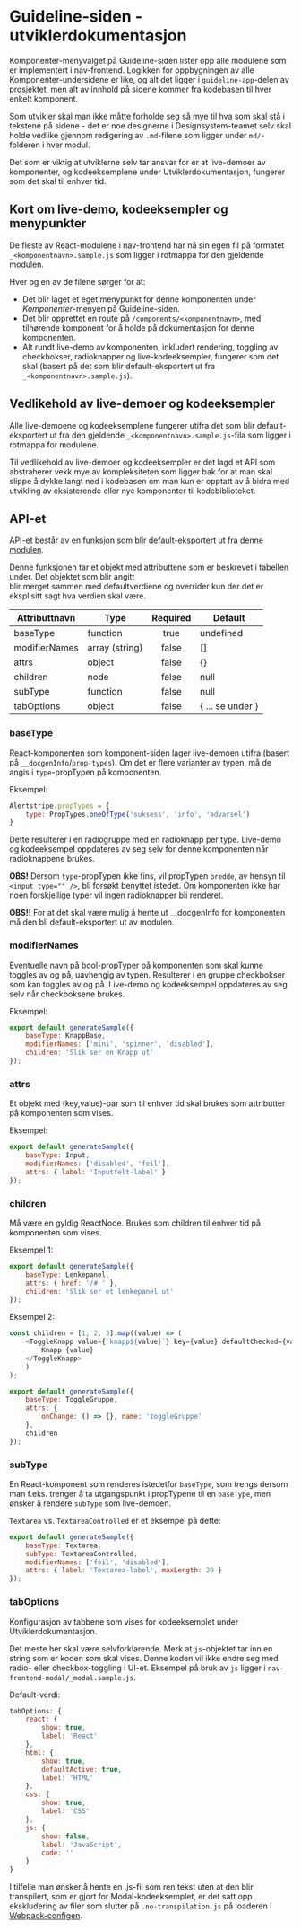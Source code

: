 # Guideline-siden - utviklerdokumentasjon

Komponenter-menyvalget på Guideline-siden lister opp alle modulene som er implementert i nav-frontend. Logikken for
oppbygningen av alle Komponenter-undersidene er like, og alt det ligger i `guideline-app`-delen av 
prosjektet, men alt av innhold på sidene kommer fra kodebasen til hver enkelt komponent.

Som utvikler skal man ikke måtte forholde seg så mye til hva som skal stå i tekstene på sidene - det er noe designerne
i Designsystem-teamet selv skal holde vedlike gjennom redigering av `.md`-filene som ligger under `md/`-folderen i hver
modul. 

Det som er viktig at utviklerne selv tar ansvar for er at live-demoer av komponenter, og kodeeksemplene under
Utviklerdokumentasjon, fungerer som det skal til enhver tid.


## Kort om live-demo, kodeeksempler og menypunkter
De fleste av React-modulene i nav-frontend har nå sin egen fil på formatet `_<komponentnavn>.sample.js` som ligger i 
rotmappa for den gjeldende modulen. 

Hver og en av de filene sørger for at:  
* Det blir laget et eget menypunkt for denne komponenten under *Komponenter*-menyen på Guideline-siden.
* Det blir opprettet en route på `/components/<komponentnavn>`, med tilhørende komponent for å holde på dokumentasjon
for denne komponenten.
* Alt rundt live-demo av komponenten, inkludert rendering, toggling av checkbokser, radioknapper og live-kodeeksempler,
fungerer som det skal (basert på det som blir default-eksportert ut fra `_<komponentnavn>.sample.js`).
 

## Vedlikehold av live-demoer og kodeeksempler
Alle live-demoene og kodeeksemplene fungerer utifra det som blir default-eksportert ut fra den gjeldende 
`_<komponentnavn>.sample.js`-fila som ligger i rotmappa for modulene.

Til vedlikehold av live-demoer og kodeeksempler er det lagd et API som abstraherer vekk mye av kompleksiteten som 
ligger bak for at man skal slippe å dykke langt ned i kodebasen om man kun er opptatt av å bidra med utvikling av 
eksisterende eller nye komponenter til kodebiblioteket.


## API-et
API-et består av en funksjon som blir default-eksportert ut fra 
[denne modulen](https://github.com/erlendev/nav-frontend-moduler/blob/master/guideline-app/app/utils/sampling/sampleDataGenerator.js).

Denne funksjonen tar et objekt med attributtene som er beskrevet i tabellen under. Det objektet som blir angitt  
blir merget sammen med defaultverdiene og overrider kun der det er eksplisitt sagt hva verdien skal være. 

| Attributtnavn | Type            | Required | Default          |
| ------------- | --------------  |:--------:| ---------------- | 
| baseType      | function        | true     | undefined        |
| modifierNames | array (string)  | false    | []               |
| attrs         | object          | false    | {}               |
| children      | node            | false    | null             |
| subType       | function        | false    | null             |
| tabOptions    | object          | false    | { ... se under } |


### baseType
React-komponenten som komponent-siden lager live-demoen utifra (basert på `__docgenInfo`/`prop-types`).
Om det er flere varianter av typen, må de angis i `type`-propTypen på komponenten.

Eksempel:
```js
Alertstripe.propTypes = {
    type: PropTypes.oneOfType('suksess', 'info', 'advarsel')
}
```

Dette resulterer i en radiogruppe med en radioknapp per type.
Live-demo og kodeeksempel oppdateres av seg selv for denne komponenten når radioknappene brukes.

**OBS!** Dersom `type`-propTypen ikke fins, vil propTypen `bredde`, av hensyn til `<input type="" />`, 
bli forsøkt benyttet istedet. Om komponenten ikke har noen forskjellige typer vil ingen radioknapper bli renderet.

**OBS!!** For at det skal være mulig å hente ut __docgenInfo for komponenten må den bli default-eksportert ut av modulen. 


### modifierNames
Eventuelle navn på bool-propTyper på komponenten som skal kunne toggles av og på, uavhengig av typen. 
Resulterer i en gruppe checkbokser som kan toggles av og på. 
Live-demo og kodeeksempel oppdateres av seg selv når checkboksene brukes.

Eksempel:
```js
export default generateSample({
    baseType: KnappBase,
    modifierNames: ['mini', 'spinner', 'disabled'],
    children: 'Slik ser en Knapp ut'
});
```

### attrs
Et objekt med (key,value)-par som til enhver tid skal brukes som attributter på komponenten som vises.

Eksempel:
```js
export default generateSample({
    baseType: Input,
    modifierNames: ['disabled', 'feil'],
    attrs: { label: 'Inputfelt-label' }
});
```

### children
Må være en gyldig ReactNode. Brukes som children til enhver tid på komponenten som vises.

Eksempel 1:
```js
export default generateSample({
    baseType: Lenkepanel,
    attrs: { href: '/# ' },
    children: 'Slik ser et lenkepanel ut'
});
```

Eksempel 2:
```js
const children = [1, 2, 3].map((value) => (
    <ToggleKnapp value={`knapp${value}`} key={value} defaultChecked={value === 1}>
        Knapp {value}
    </ToggleKnapp>
    )
);

export default generateSample({
    baseType: ToggleGruppe,
    attrs: {
        onChange: () => {}, name: 'toggleGruppe'
    },
    children
});
```

### subType
En React-komponent som renderes istedetfor `baseType`, som trengs dersom man f.eks. trenger å ta
utgangspunkt i propTypene til en `baseType`, men ønsker å rendere `subType` som live-demoen. 

`Textarea` vs. `TextareaControlled` er et eksempel på dette:
```js
export default generateSample({
    baseType: Textarea,
    subType: TextareaControlled,
    modifierNames: ['feil', 'disabled'],
    attrs: { label: 'Textarea-label', maxLength: 20 }
});
```


### tabOptions
Konfigurasjon av tabbene som vises for kodeeksemplet under Utviklerdokumentasjon.

Det meste her skal være selvforklarende. Merk at `js`-objektet tar inn en string som er koden som skal vises. 
Denne koden vil ikke endre seg med radio- eller checkbox-toggling i UI-et. 
Eksempel på bruk av `js` ligger i `nav-frontend-modal/_modal.sample.js`. 

Default-verdi:
```js
tabOptions: {
    react: {
        show: true,
        label: 'React'
    },
    html: {
        show: true,
        defaultActive: true,
        label: 'HTML'
    },
    css: {
        show: true,
        label: 'CSS'
    },
    js: {
        show: false,
        label: 'JavaScript',
        code: ''
    }
}
```

I tilfelle man ønsker å hente en .js-fil som ren tekst uten at den blir transpilert, som er gjort for 
Modal-kodeeksemplet, er det satt opp ekskludering av filer som slutter på `.no-transpilation.js` på loaderen i 
[Webpack-configen](https://github.com/erlendev/nav-frontend-moduler/blob/master/guideline-app/conf/_webpack.global.js).